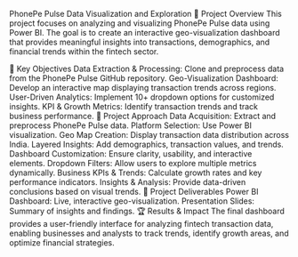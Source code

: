 PhonePe Pulse Data Visualization and Exploration
🚀 Project Overview
This project focuses on analyzing and visualizing PhonePe Pulse data using Power BI. The goal is to create an interactive geo-visualization dashboard that provides meaningful insights into transactions, demographics, and financial trends within the fintech sector.

🎯 Key Objectives
Data Extraction & Processing: Clone and preprocess data from the PhonePe Pulse GitHub repository.
Geo-Visualization Dashboard: Develop an interactive map displaying transaction trends across regions.
User-Driven Analytics: Implement 10+ dropdown options for customized insights.
KPI & Growth Metrics: Identify transaction trends and track business performance.
📝 Project Approach
Data Acquisition: Extract and preprocess PhonePe Pulse data.
Platform Selection: Use Power BI  visualization.
Geo Map Creation: Display transaction data distribution across India.
Layered Insights: Add demographics, transaction values, and trends.
Dashboard Customization: Ensure clarity, usability, and interactive elements.
Dropdown Filters: Allow users to explore multiple metrics dynamically.
Business KPIs & Trends: Calculate growth rates and key performance indicators.
Insights & Analysis: Provide data-driven conclusions based on visual trends.
📂 Project Deliverables
Power BI Dashboard: Live, interactive geo-visualization.
Presentation Slides: Summary of insights and findings.
🏆 Results & Impact
The final dashboard provides a user-friendly interface for analyzing fintech transaction data, enabling businesses and analysts to track trends, identify growth areas, and optimize financial strategies.
